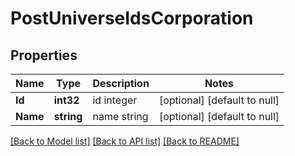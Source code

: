 # PostUniverseIdsCorporation

## Properties
Name | Type | Description | Notes
------------ | ------------- | ------------- | -------------
**Id** | **int32** | id integer | [optional] [default to null]
**Name** | **string** | name string | [optional] [default to null]

[[Back to Model list]](../README.md#documentation-for-models) [[Back to API list]](../README.md#documentation-for-api-endpoints) [[Back to README]](../README.md)


